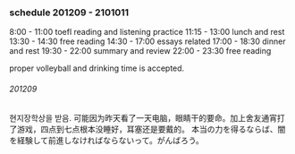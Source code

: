 ### schedule 201209 - 2101011
8:00 - 11:00 toefl reading and listening practice
11:15 - 13:00 lunch and rest
13:30 - 14:30 free reading
14:30 - 17:00 essays related
17:00 - 18:30 dinner and rest
19:30 - 22:00 summary and review
22:00 - 23:30 free reading

proper volleyball and drinking time is accepted.

###### 201209
현지장학상을 받음.
可能因为昨天看了一天电脑，眼睛干的要命。加上舍友通宵打了游戏，四点到七点根本没睡好，耳塞还是要戴的。
本当の力を得るならば、闇を経験して前進しなければならないって。がんばろう。